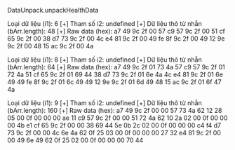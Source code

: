 DataUnpack.unpackHealthData


Loại dữ liệu (i1): 6
[+] Tham số i2: undefined
[+] Dữ liệu thô từ nhẫn (bArr.length): 48
[+] Raw data (hex): a7 49 9c 2f 00 57 c9 57 9c 2f 00 51 cf 65 9c 2f 00 38 d7 73 9c 2f 00 4c e4 81 9c 2f 00 49 fe 8f 9c 2f 00 49 12 9e 9c 2f 00 48 15 ac 9c 2f 00 4a  



Loại dữ liệu (i1): 8
[+] Tham số i2: undefined
[+] Dữ liệu thô từ nhẫn (bArr.length): 64
[+] Raw data (hex): a7 49 9c 2f 01 73 4a 57 c9 57 9c 2f 01 72 4a 51 cf 65 9c 2f 01 69 44 38 d7 73 9c 2f 01 6e 4a 4c e4 81 9c 2f 01 6e 49 49 fe 8f 9c 2f 01 6c 49 49 12 9e 9c 2f 01 6d 49 48 15 ac 9c 2f 01 6f 47 4a


Loại dữ liệu (i1): 9
[+] Tham số i2: undefined
[+] Dữ liệu thô từ nhẫn (bArr.length): 160
[+] Raw data (hex): a7 49 9c 2f 00 00 57 73 4a 62 12 28 05 00 0f 00 00 00 ae 11 c9 57 9c 2f 00 00 51 72 4a 62 10 2a 02 00 0f 00 00 00 4b e1 cf 65 9c 2f 00 00 38 69 44 5e 0b 2c 02 00 0f 00 00 00 c4 f4 d7 73 9c 2f 00 00 4c 6e 4a 62 0f 25 03 00 0f 00 00 00 27 32 e4 81 9c 2f 00 00 49 6e 49 62 0f 25 02 00 0f 00 00 00 70 44